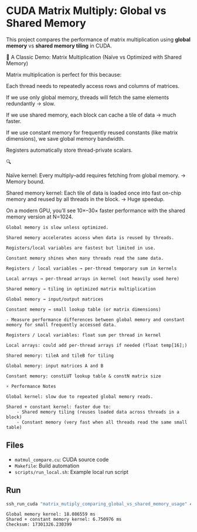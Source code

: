 # CUDA Matrix Multiply: Global vs Shared Memory

This project compares the performance of matrix multiplication 
using **global memory** vs **shared memory tiling** in CUDA.

📌 A Classic Demo: Matrix Multiplication (Naïve vs Optimized with Shared Memory)

Matrix multiplication is perfect for this because:

Each thread needs to repeatedly access rows and columns of matrices.

If we use only global memory, threads will fetch the same elements redundantly → slow.

If we use shared memory, each block can cache a tile of data → much faster.

If we use constant memory for frequently reused constants (like matrix dimensions), we save global memory bandwidth.

Registers automatically store thread-private scalars.

🔍 

Naïve kernel: Every multiply–add requires fetching from global memory. → Memory bound.

Shared memory kernel: Each tile of data is loaded once into fast on-chip memory and reused by all threads in the block. → Huge speedup.

On a modern GPU, you’ll see 10×–30× faster performance with the shared memory version at N=1024.

```
Global memory is slow unless optimized.

Shared memory accelerates access when data is reused by threads.

Registers/local variables are fastest but limited in use.

Constant memory shines when many threads read the same data.

Registers / local variables → per-thread temporary sum in kernels

Local arrays → per-thread arrays in kernel (not heavily used here)

Shared memory → tiling in optimized matrix multiplication

Global memory → input/output matrices

Constant memory → small lookup table (or matrix dimensions)

- Measure performance differences between global memory and constant memory for small frequently accessed data.

Registers / Local variables: float sum per thread in kernel

Local arrays: could add per-thread arrays if needed (float temp[16];)

Shared memory: tileA and tileB for tiling

Global memory: input matrices A and B

Constant memory: constLUT lookup table & constN matrix size

⚡ Performance Notes

Global kernel: slow due to repeated global memory reads.

Shared + constant kernel: faster due to:
	- Shared memory tiling (reuses loaded data across threads in a block)
	- Constant memory (very fast when all threads read the same small table)
```

## Files
- `matmul_compare.cu`: CUDA source code
- `Makefile`: Build automation
- `scripts/run_local.sh`: Example local run script

## Run
```bash
ssh_run_cuda "matrix_mutiply_comparing_global_vs_shared_memory_usage" 4 1024 "cuda_results.log"
```

```
Global memory kernel: 18.086559 ms
Shared + constant memory kernel: 6.750976 ms
Checksum: 17301326.230399
```

